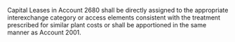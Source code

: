 Capital Leases in Account 2680 shall be directly assigned to the appropriate interexchange category or access elements consistent with the treatment prescribed for similar plant costs or shall be apportioned in the same manner as Account 2001.

